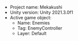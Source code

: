 <!-- UNITY CODE ASSIST INSTRUCTIONS START -->
- Project name: Mekakushi
- Unity version: Unity 2021.3.0f1
- Active game object:
  - Name: Enemies
  - Tag: EnemyController
  - Layer: Default
<!-- UNITY CODE ASSIST INSTRUCTIONS END -->